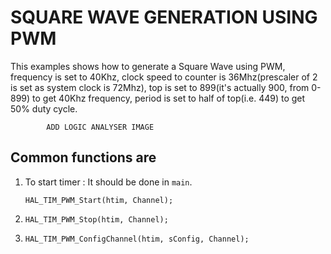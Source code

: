 # SQUARE WAVE GENERATION USING PWM

This examples shows how to generate a Square Wave using PWM, frequency is set to 40Khz, clock speed to counter is 36Mhz(prescaler of 2 is set as system clock is 72Mhz), top is set to 899(it's actually 900, from 0-899) to get 40Khz frequency, period is set to half of top(i.e. 449) to get 50% duty cycle.

            ADD LOGIC ANALYSER IMAGE

## Common functions are

1. To start timer : It should be done in ```main```.

    ```HAL_TIM_PWM_Start(htim, Channel);```

2. ```HAL_TIM_PWM_Stop(htim, Channel);```

3. ```HAL_TIM_PWM_ConfigChannel(htim, sConfig, Channel);```
